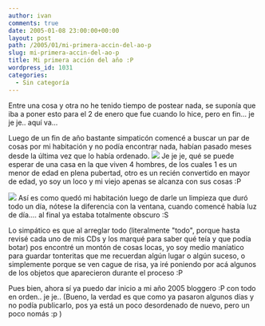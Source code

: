 ```yaml
---
author: ivan
comments: true
date: 2005-01-08 23:00:00+00:00
layout: post
path: /2005/01/mi-primera-accin-del-ao-p
slug: mi-primera-accin-del-ao-p
title: Mi primera acción del año :P
wordpress_id: 1031
categories:
  - Sin categoría
---
```


Entre una cosa y otra no he tenido tiempo de postear nada, se suponía que iba a poner esto para el 2 de enero que fue cuando lo hice, pero en fin... je je je.. aquí va...

Luego de un fin de año bastante simpaticón comencé a buscar un par de cosas por mi habitación y no podía encontrar nada, habían pasado meses desde la última vez que lo había ordenado.
[![](http://photos1.blogger.com/img/39/1190/320/antes_s.jpg)](http://photos1.blogger.com/img/39/1190/640/antes_s.jpg)
Je je je, qué se puede esperar de una casa en la que viven 4 hombres, de los cuales 1 es un menor de edad en plena pubertad, otro es un recién convertido en mayor de edad, yo soy un loco y mi viejo apenas se alcanza con sus cosas :P

[![](http://photos1.blogger.com/img/39/1190/320/despues_s.jpg)](http://photos1.blogger.com/img/39/1190/640/despues_s.jpg)
Así es como quedó mi habitación luego de darle un limpieza que duró todo un día, nótese la diferencia con la ventana, cuando comencé había luz de día.... al final ya estaba totalmente obscuro :S

Lo simpático es que al arreglar todo (literalmente "todo", porque hasta revisé cada uno de mis CDs y los marqué para saber qué teía y que podía botar) pos encontré un montón de cosas locas, yo soy medio maníatico para guardar tonteritas que me recuerdan algún lugar o algún suceso, o simplemente porque se ven cague de risa, ya iré poniendo por acá algunos de los objetos que aparecieron durante el proceso :P

Pues bien, ahora sí ya puedo dar inicio a mi año 2005 bloggero :P con todo en orden.. je je.. (Bueno, la verdad es que como ya pasaron algunos días y no podía publicarlo, pos ya está un poco desordenado de nuevo, pero un poco nomás :p )
